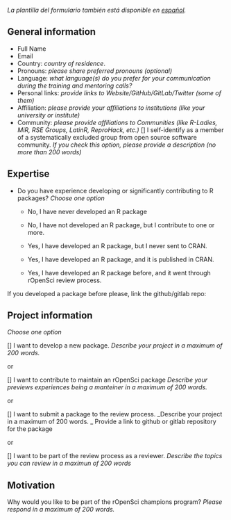 
_La plantilla del formulario también está disponible en [español]()._

## General information

* Full Name
* Email
* Country: _country of residence_.
* Pronouns: _please share preferred pronouns (optional)_
* Language: _what language(s) do you prefer for your communication during the training and mentoring calls?_
* Personal links: _provide links to Website/GitHub/GitLab/Twitter (some of them)_
* Affiliation: _please provide your affiliations to institutions (like your university or institute)_
* Community: _please provide affiliations to Communities (like R-Ladies, MiR, RSE Groups, LatinR, ReproHack, etc.)_
[] I self-identify as a member of a systematically excluded group from open source software community. _If you check this option, please provide a description (no more than 200 words)_

## Expertise

* Do you have experience developing or significantly contributing to R packages? _Choose one option_

  * No, I have never developed an R package
  
  * No, I have not developed an R package, but I contribute to one or more.
  
  * Yes, I have developed an R package, but I never sent to CRAN.
  
  * Yes, I have developed an R package, and it is published in CRAN.
  
  * Yes, I have developed an R package before, and it went through rOpenSci review process.
  
If you developed a package before please, link the github/gitlab repo:


## Project information

_Choose one option_

[] I want to develop a new package. 
_Describe your project in a maximum of 200 words._

or

[] I want to contribute to maintain an rOpenSci package
_Describe your previews experiences being a manteiner in a maximum of 200 words._

or

[] I want to submit a package to the review process. 
_Describe your project in a maximum of 200 words. _
Provide a link to github or gitlab repository for the package

or

[] I want to be part of the review process as a reviewer. 
_Describe the topics you can review in a maximun of 200 words_

## Motivation

Why would you like to be part of the rOpenSci champions program? _Please respond in a maximum of 200 words._
